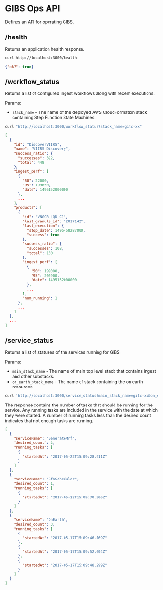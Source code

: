 # GIBS Ops API

Defines an API for operating GIBS.

## /health

Returns an application health response.

```Bash
curl http://localhost:3000/health
```
```JSON
{"ok?": true}
```

## /workflow_status

Returns a list of configured ingest workflows along with recent executions.

Params:

* `stack_name` - The name of the deployed AWS CloudFormation stack containing Step Function State Machines.

```Bash
curl "http://localhost:3000/workflow_status?stack_name=gitc-xx"
```
```JSON
[
  {
    "id": "DiscoverVIIRS",
    "name": "VIIRS Discovery",
    "success_ratio": {
      "successes": 322,
      "total": 448
    },
    "ingest_perf": [
      {
        "50": 22000,
        "95": 199650,
        "date": 1495152000000
      },
      ...
    ],
    "products": [
      {
        "id": "VNGCR_LQD_C1",
        "last_granule_id": "2017142",
        "last_execution": {
          "stop_date": 1495458287000,
          "success": true
        },
        "success_ratio": {
          "successes": 108,
          "total": 150
        },
        "ingest_perf": [
          {
            "50": 192000,
            "95": 202900,
            "date": 1495152000000
          },
          ...
        ],
        "num_running": 1
      },
      ...
    ]
  },
  ...
]
```

## /service_status

Returns a list of statuses of the services running for GIBS

Params:

* `main_stack_name` - The name of main top level stack that contains ingest and other substacks.
* `on_earth_stack_name` - The name of stack containing the on earth resources.

```Bash
curl 'http://localhost:3000/service_status?main_stack_name=gitc-xx&on_earth_stack_name=gibs-oe-xx'
```

The response contains the number of tasks that should be running for the service. Any running tasks are included in the service with the date at which they were started. A number of running tasks less than the desired count indicates that not enough tasks are running.

```JSON
[
  {
    "serviceName": "GenerateMrf",
    "desired_count": 2,
    "running_tasks": [
      {
        "startedAt": "2017-05-22T15:09:28.911Z"
      }
    ]
  },
  {
    "serviceName": "SfnScheduler",
    "desired_count": 1,
    "running_tasks": [
      {
        "startedAt": "2017-05-22T15:09:30.206Z"
      }
    ]
  },
  {
    "serviceName": "OnEarth",
    "desired_count": 3,
    "running_tasks": [
      {
        "startedAt": "2017-05-17T15:09:46.169Z"
      },
      {
        "startedAt": "2017-05-17T15:09:52.604Z"
      },
      {
        "startedAt": "2017-05-17T15:09:48.299Z"
      }
    ]
  }
]
```